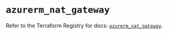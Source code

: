 # `azurerm_nat_gateway`

Refer to the Terraform Registry for docs: [`azurerm_nat_gateway`](https://registry.terraform.io/providers/hashicorp/azurerm/3.87.0/docs/resources/nat_gateway).
